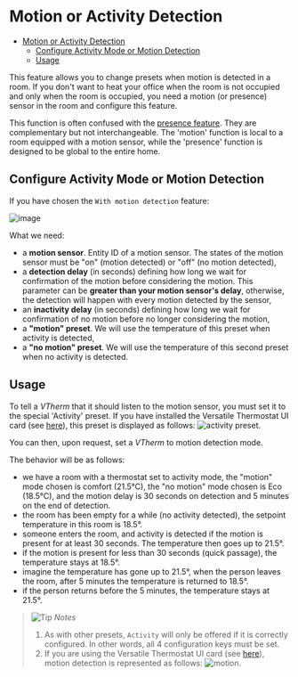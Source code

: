 # Motion or Activity Detection

- [Motion or Activity Detection](#motion-or-activity-detection)
  - [Configure Activity Mode or Motion Detection](#configure-activity-mode-or-motion-detection)
  - [Usage](#usage)

This feature allows you to change presets when motion is detected in a room. If you don't want to heat your office when the room is not occupied and only when the room is occupied, you need a motion (or presence) sensor in the room and configure this feature.

This function is often confused with the [presence feature](feature-presence.md). They are complementary but not interchangeable. The 'motion' function is local to a room equipped with a motion sensor, while the 'presence' function is designed to be global to the entire home.

## Configure Activity Mode or Motion Detection

If you have chosen the `With motion detection` feature:

![image](images/config-motion.png)

What we need:
- a **motion sensor**. Entity ID of a motion sensor. The states of the motion sensor must be "on" (motion detected) or "off" (no motion detected),
- a **detection delay** (in seconds) defining how long we wait for confirmation of the motion before considering the motion. This parameter can be **greater than your motion sensor's delay**, otherwise, the detection will happen with every motion detected by the sensor,
- an **inactivity delay** (in seconds) defining how long we wait for confirmation of no motion before no longer considering the motion,
- a **"motion" preset**. We will use the temperature of this preset when activity is detected,
- a **"no motion" preset**. We will use the temperature of this second preset when no activity is detected.

## Usage

To tell a _VTherm_ that it should listen to the motion sensor, you must set it to the special 'Activity' preset. If you have installed the Versatile Thermostat UI card (see [here](additions.md#much-better-with-the-versatile-thermostat-ui-card)), this preset is displayed as follows: ![activity preset](images/activity-preset-icon.png).

You can then, upon request, set a _VTherm_ to motion detection mode.

The behavior will be as follows:
- we have a room with a thermostat set to activity mode, the "motion" mode chosen is comfort (21.5°C), the "no motion" mode chosen is Eco (18.5°C), and the motion delay is 30 seconds on detection and 5 minutes on the end of detection.
- the room has been empty for a while (no activity detected), the setpoint temperature in this room is 18.5°.
- someone enters the room, and activity is detected if the motion is present for at least 30 seconds. The temperature then goes up to 21.5°.
- if the motion is present for less than 30 seconds (quick passage), the temperature stays at 18.5°.
- imagine the temperature has gone up to 21.5°, when the person leaves the room, after 5 minutes the temperature is returned to 18.5°.
- if the person returns before the 5 minutes, the temperature stays at 21.5°.

> ![Tip](images/tips.png) _*Notes*_
> 1. As with other presets, `Activity` will only be offered if it is correctly configured. In other words, all 4 configuration keys must be set.
> 2. If you are using the Versatile Thermostat UI card (see [here](additions.md#much-better-with-the-versatile-thermostat-ui-card)), motion detection is represented as follows: ![motion](images/motion-detection-icon.png).